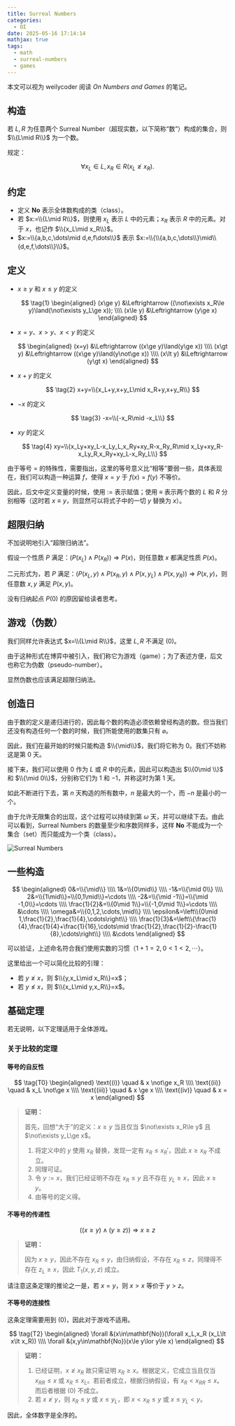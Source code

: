 ```yaml
---
title: Surreal Numbers
categories:
  - OI
date: 2025-05-16 17:14:14
mathjax: true
tags:
  - math
  - surreal-numbers
  - games
---
```


本文可以视为 weilycoder 阅读 *On Numbers and Games* 的笔记。

## 构造

若 $L,R$ 为任意两个 Surreal Number（超现实数，以下简称“数”）构成的集合，则 $\\{L\mid R\\}$ 为一个数。

规定：

$$
\tag{0} \forall x_L \in L,x_R \in R(x_L \not \ge x_R).
$$

## 约定

+ 定义 $\mathbf{No}$ 表示全体数构成的类（class）。
+ 若 $x:=\\{L\mid R\\}$，则使用 $x_L$ 表示 $L$ 中的元素；$x_R$ 表示 $R$ 中的元素。对于 $x$，也记作 $\\{x_L\mid x_R\\}$。
+ $x:=\\{a,b,c,\dots\mid d,e,f\dots\\}$ 表示 $x:=\\{\\{a,b,c,\dots\\}\mid\\{d,e,f,\dots\\}\\}$。

## 定义

+ $x\ge y$ 和 $x\le y$ 的定义

  $$
  \tag{1}
  \begin{aligned}
  (x\ge y) &\Leftrightarrow ((\not\exists x_R\le y)\land(\not\exists y_L\ge x)); \\\\
  (x\le y) &\Leftrightarrow (y\ge x)
  \end{aligned}
  $$

+ $x=y$、$x\gt y$、$x\lt y$ 的定义

  $$
  \begin{aligned}
  (x=y) &\Leftrightarrow ((x\ge y)\land(y\ge x)) \\\\
  (x\gt y) &\Leftrightarrow ((x\ge y)\land(y\not\ge x)) \\\\
  (x\lt y) &\Leftrightarrow (y\gt x)
  \end{aligned}
  $$

+ $x+y$ 的定义

  $$
  \tag{2} x+y=\\{x_L+y,x+y_L\mid x_R+y,x+y_R\\}
  $$

+ $-x$ 的定义

  $$
  \tag{3} -x=\\{-x_R\mid -x_L\\}
  $$

+ $xy$ 的定义

  $$
  \tag{4} xy=\\{x_Ly+xy_L-x_Ly_L,x_Ry+xy_R-x_Ry_R\mid x_Ly+xy_R-x_Ly_R,x_Ry+xy_L-x_Ry_L\\}
  $$

由于等号 $=$ 的特殊性，需要指出，这里的等号意义比“相等”要弱一些，具体表现在，我们可以构造一种运算 $f$，使得 $x=y$ 于 $f(x)=f(y)$ 不等价。

因此，后文中定义变量的时候，使用 $:=$ 表示赋值；使用 $\equiv$ 表示两个数的 $L$ 和 $R$ 分别相等（这时若 $x\equiv y$，则显然可以将式子中的一切 $y$ 替换为 $x$）。

## 超限归纳

不加说明地引入“超限归纳法”。

假设一个性质 $P$ 满足：$(P(x_L)\land P(x_R))\Rightarrow P(x)$，则任意数 $x$ 都满足性质 $P(x)$。

二元形式为，若 $P$ 满足：$(P(x_L,y)\land P(x_R,y)\land P(x,y_L)\land P(x,y_R))\Rightarrow P(x,y)$，则任意数 $x,y$ 满足 $P(x,y)$。

没有归纳起点 $P(0)$ 的原因留给读者思考。

## 游戏（伪数）

我们同样允许表达式 $x=\\{L\mid R\\}$，这里 $L,R$ 不满足 $\text{(0)}$。

由于这种形式在博弈中被引入，我们称它为游戏（game）；为了表述方便，后文也称它为伪数（pseudo-number）。

显然伪数也应该满足超限归纳法。

## 创造日

由于数的定义是递归进行的，因此每个数的构造必须依赖曾经构造的数。但当我们还没有构造任何一个数的时候，我们所能使用的数集只有 $\varnothing$。

因此，我们在最开始的时候只能构造 $\\{\mid\\}$，我们将它称为 $0$。我们不妨称这是第 $0$ 天。

接下来，我们可以使用 $0$ 作为 $L$ 或 $R$ 中的元素，因此可以构造出 $\\{0\mid \\}$ 和 $\\{\mid 0\\}$，分别称它们为 $1$ 和 $-1$，并称这时为第 $1$ 天。

如此不断进行下去，第 $n$ 天构造的所有数中，$n$ 是最大的一个，而 $-n$ 是最小的一个。

由于允许无限集合的出现，这个过程可以持续到第 $\omega$ 天，并可以继续下去。由此可以看到，Surreal Numbers 的数量至少和序数同样多，这样 $\mathbf{No}$ 不能成为一个集合（set）而只能成为一个类（class）。

![Surreal Numbers](/image/ONAG-22.png)

## 一些构造

$$
\begin{aligned}
0&=\\{\mid\\} \\\\
1&=\\{0\mid\\} \\\\
-1&=\\{\mid 0\\} \\\\
2&=\\{1\mid\\}=\\{0,1\mid\\}=\cdots \\\\
-2&=\\{\mid -1\\}=\\{\mid -1,0\\}=\cdots \\\\
\frac{1}{2}&=\\{0\mid 1\\}=\\{-1,0\mid 1\\}=\cdots \\\\
&\cdots \\\\
\omega&=\\{0,1,2,\cdots,\mid\\} \\\\
\epsilon&=\left\\{0\mid 1,\frac{1}{2},\frac{1}{4},\cdots\right\\} \\\\
\frac{1}{3}&=\left\\{\frac{1}{4},\frac{1}{4}+\frac{1}{16},\cdots\mid \frac{1}{2},\frac{1}{2}-\frac{1}{8},\cdots\right\\} \\\\
&\cdots
\end{aligned}
$$

可以验证，上述命名符合我们使用实数的习惯（$1+1=2,0\lt 1\lt 2,\cdots$）。

这里给出一个可以简化比较的引理：

+ 若 $y\not\ge x$，则 $\\{y,x_L\mid x_R\\}=x$；
+ 若 $y\not\le x$，则 $\\{x_L\mid y,x_R\\}=x$。

## 基础定理

若无说明，以下定理适用于全体游戏。

### 关于比较的定理

#### 等号的自反性

$$
\tag{T0}
\begin{aligned}
\text{(i)} \quad & x \not\ge x_R \\\\
\text{(ii)} \quad & x_L \not\ge x \\\\
\text{(iii)} \quad & x \ge x \\\\
\text{(iv)} \quad & x = x
\end{aligned}
$$

> **证明：**
> 
> 首先，回想“大于”的定义：$x\ge y$ 当且仅当 $\not\exists x_R\le y$ 且 $\not\exists y_L\ge x$。
>
> 1. 将定义中的 $y$ 使用 $x_R$ 替换，发现一定有 $x_R\le x_R'$，因此 $x\ge x_R$ 不成立。
> 2. 同理可证。
> 3. 令 $y:=x$，我们已经证明不存在 $x_R\le y$ 且不存在 $y_L\ge x$，因此 $x\ge y$。
> 4. 由等号的定义得。

#### 不等号的传递性

$$
\tag{T1}
((x\ge y)\land (y\ge z)) \Rightarrow x\ge z
$$

> **证明：**
>
> 因为 $x\ge y$，因此不存在 $x_R\le y$，由归纳假设，不存在 $x_R\le z$，同理得不存在 $z_L\ge x$，因此 $T_1(x,y,z)$ 成立。

请注意这条定理的推论之一是，若 $x=y$，则 $x\gt x$ 等价于 $y\gt z$。

#### 不等号的连接性

这条定理需要用到 $\text{(0)}$，因此对于游戏不适用。

$$
\tag{T2}
\begin{aligned}
\forall &(x\in\mathbf{No})(\forall x_L,x_R (x_L\lt x\lt x_R)) \\\\
\forall &(x,y\in\mathbf{No})(x\le y\lor y\le x)
\end{aligned}
$$

> **证明：**
>
> 1. 已经证明，$x\not\ge x_R$ 故只需证明 $x_R\ge x$。根据定义，它成立当且仅当 $x_{RR}\le x$ 或 $x_R\le x_L$。若前者成立，根据归纳假设，有 $x_R\lt x_{RR}\le x$。而后者根据 $\text{(0)}$ 不成立。
> 2. 若 $x\not\ge y$，则 $x_R\le y$ 或 $x\le y_L$，即 $x\lt x_R\le y$ 或 $x\le y_L\lt y$。

因此，全体数字是全序的。
